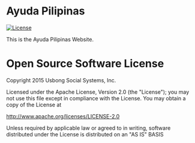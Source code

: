 # Ayuda Pilipinas
[![License](https://img.shields.io/badge/license-ALv2-blue.svg)](./LICENSE)

This is the Ayuda Pilipinas Website.

# Open Source Software License
Copyright 2015 Usbong Social Systems, Inc.

Licensed under the Apache License, Version 2.0 (the "License"); you may not use this file except in compliance with the License. You may obtain a copy of the License at

   http://www.apache.org/licenses/LICENSE-2.0
  
Unless required by applicable law or agreed to in writing, software distributed under the License is distributed on an "AS IS" BASIS
